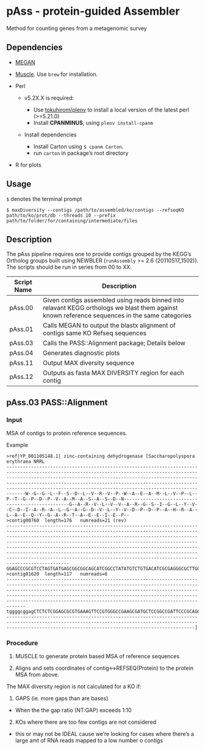 pAss - protein-guided Assembler
====

Method for counting genes from a metagenomic survey

## Dependencies

* [MEGAN](http://ab.inf.uni-tuebingen.de/software/megan/)
* [Muscle](https://github.com/Homebrew/homebrew-science). Use `brew` for installation.
* Perl
    * v5.2X.X is required:
       * Use [tokuhirom/plenv](https://github.com/tokuhirom/plenv) to install a local version of the latest perl (>=5.21.0)
       * Install **CPANMINUS**, using `plenv install-cpanm`

    * Install dependencies
        * Install Carton using `$ cpanm Carton`.
        * run `carton` in package’s root directory

* R for plots


## Usage

`$` denotes the terminal prompt

```
$ maxDiversity --contigs /path/to/assembled/ko/contigs --refseqKO path/to/ko/prot/db --threads 10 --prefix path/to/folder/for/containing/intermediate/files
```

## Description

The pAss pipeline requires one to provide contigs grouped by the KEGG’s Ortholog groups built using NEWBLER (`runAssembly` >= 2.6 (20110517_1502)).
The scripts should be run in series from 00 to XX.

| Script Name | Description                                                                                                                                    |
| ---          | ---                                                                                                                                            |
| pAss.00     | Given contigs assembled using reads binned into relavant KEGG orthologs we blast them against known reference sequences in the same categories |
| pAss.01     | Calls MEGAN to output the blastx alignment of contigs same KO Refseq sequences                                                                 |
| pAss.03     | Calls the PASS::Alignment package; Details below                                                                                               |
| pAss.04     | Generates diagnostic plots                                                                                                                     |
| pAss.11     | Output MAX diversity sequence                                                                                                                                     |
| pAss.12     | Outputs as fasta MAX DIVERSITY region for each contig                                                                                          |

## pAss.03 PASS::Alignment

### Input

MSA of contigs to protein reference sequences.

Example 
```
>ref|YP_001105148.1| zinc-containing dehydrogenase [Saccharopolyspora erythraea NRRL
---------------------------------------------------------------------------------------------------------------------------------------------------------------------------------------------------------------------------------------------------------------------------------------------------------------------------------------------------------------------W--G--G--L--F--S--D--L--V--R--V--P--W--A--E--A--M--L--V--P--L--P--T--G--P--D--P--V--A--M--A--S--A--S--D--N--------------------------------------------------G--A--R--V--L--V--V--A--R--G--S--I--G--L--Y--V--C--D--I--A--R--A--L--G--A--G--D--V--L--Y--V--D--P--D--P--A--H--R--A--L--A--E--Q--Y--G--A--R--T--A--E--E--I--E--P--
>contig00760  length=176   numreads=21 (rev)
---------------------------------------------------------------------------------------------------------------------------------------------------------------------------------------------------------------------------------------------------------------------------------------------------------------------------------------------------------------------------------------------------------------------------------------------------------------------------------------------------------------------------------GGAGCCCGCGTCCTAGTGATGAGCGGCGGCAGCATCGGCCTATATGTCTGTGACATCGCGAGGGCGCTTGGAGCGGCCGAGGTTCTCTACGTCGACCGCGATTCCAGGCGCCGCTCAATTGCGGCCGGCTACGGGGCCAAGACCGCTGAAGCGATTGAGcCA
>contig01620  length=117   numreads=6
---------------------------------------------------------------------------------------------------------------------------------------------------------------------------------------------------------------------------------------------------------------------------------------------------------------------------------------------------------------------tggggcggagCTCTCTCGGAGCGCGTGAAAGTTCCGTGGGCCGAAGCGATGCTCCGGCCGATTCCCGCAGGCTTAGATGCCCTGCATTTGTCGAGCCTGAGTGACAAC------------------------------------------------------------------------------------------------------------------------------------------------------------------------------------------------------------------]
```

### Procedure

1. MUSCLE to generate protein based MSA of reference sequences

2. Aligns and sets coordinates of contig<->REFSEQ(Protein) to the protein MSA from above.

The MAX diversity region is not calculated for a KO if:

1. GAPS (ie. more gaps than are bases)
  * When the the gap ratio (NT:GAP) exceeds 1:10

2. KOs where there are too few contigs are not considered 
  * this or may not be IDEAL cause we’re looking for cases where there’s a large amt of RNA reads mapped to a low number o contigs
